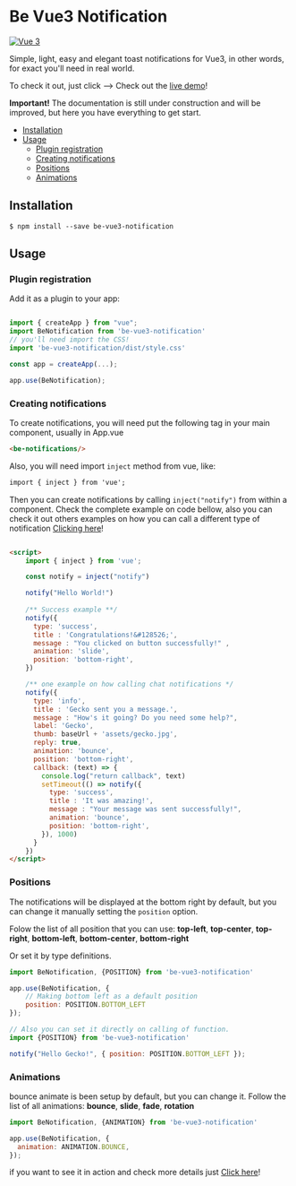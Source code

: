 # Be Vue3 Notification

[![Vue 3](https://img.shields.io/badge/Vue-3-green)](https://img.shields.io/badge/Vue-3-green)

Simple, light, easy and elegant toast notifications for Vue3, in other words, for exact you'll need in real world.

To check it out, just click --> Check out the [live demo](https://bernanr.github.io/be-vue3-notification/)!

**Important!** The documentation is still under construction and will be improved, but here you have everything to get start.

- [Installation](#installation)
- [Usage](#usage)
  - [Plugin registration](#plugin-registration)
  - [Creating notifications](#creating-notifications)
  - [Positions](#positions)
  - [Animations](#animations)

## Installation
```
$ npm install --save be-vue3-notification
```

## Usage

### Plugin registration

Add it as a plugin to your app:

```javascript

import { createApp } from "vue";
import BeNotification from 'be-vue3-notification'
// you'll need import the CSS!
import 'be-vue3-notification/dist/style.css'

const app = createApp(...);

app.use(BeNotification);
```

### Creating notifications

To create notifications, you will need put the following tag in your main component, usually in App.vue

```html
<be-notifications/>
```
Also, you will need import `inject` method from vue, like: 

```html
import { inject } from 'vue';
```
Then you can create notifications by calling `inject("notify")` from within a component. Check the complete example on code bellow, also you can check it out others examples on how you can call a different type of notification [Clicking here](https://bernanr.github.io/be-vue3-notification/)! 

```html

<script>
    import { inject } from 'vue';

    const notify = inject("notify")

    notify("Hello World!")
  
    /** Success example **/
    notify({
      type: 'success',
      title : 'Congratulations!&#128526;',
      message : "You clicked on button successfully!" ,
      animation: 'slide',
      position: 'bottom-right',
    })

    /** one example on how calling chat notifications */
    notify({
      type: 'info',
      title : 'Gecko sent you a message.',
      message : "How's it going? Do you need some help?",
      label: 'Gecko',
      thumb: baseUrl + 'assets/gecko.jpg',
      reply: true,
      animation: 'bounce',
      position: 'bottom-right',
      callback: (text) => {
        console.log("return callback", text)
        setTimeout(() => notify({
          type: 'success',
          title : 'It was amazing!',
          message : "Your message was sent successfully!",
          animation: 'bounce',
          position: 'bottom-right',
        }), 1000)        
      }
    }) 
</script>
```

### Positions

The notifications will be displayed at the bottom right by default, but you can change it manually setting the `position` option.

Folow the list of all position that you can use:
**top-left**,
**top-center**,
**top-right**,
**bottom-left**,
**bottom-center**,
**bottom-right**

Or set it by type definitions.

```javascript
import BeNotification, {POSITION} from 'be-vue3-notification'

app.use(BeNotification, {
    // Making bottom left as a default position
    position: POSITION.BOTTOM_LEFT
});

// Also you can set it directly on calling of function.
import {POSITION} from 'be-vue3-notification'

notify("Hello Gecko!", { position: POSITION.BOTTOM_LEFT });
```

### Animations

bounce animate is been setup by default, but you can change it. Follow the list of all animations:
**bounce**,
**slide**,
**fade**,
**rotation**

```javascript
import BeNotification, {ANIMATION} from 'be-vue3-notification'

app.use(BeNotification, {
  animation: ANIMATION.BOUNCE,
});
```

if you want to see it in action and check more details just [Click here](https://bernanr.github.io/be-vue3-notification/)!
